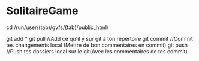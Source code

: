 # SolitaireGame
cd /run/user/(tab)/gvfs/(tab)/public_html/

git add *
git pull //Add ce qu'il y sur git à ton répertoire
git commit //Commit tes changements local (Mettre de bon commentaires en commit)
git push //Push tes dossiers local sur le git(Avec les commentaires de tes commit)


